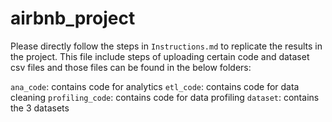 # airbnb_project

Please directly follow the steps in  `Instructions.md` to replicate the results in the project. This file include steps of uploading certain code and dataset csv files and those files can be found in the below folders:

`ana_code`: contains code for analytics
`etl_code`: contains code for data cleaning
`profiling_code`: contains code for data profiling
`dataset`: contains the 3 datasets
